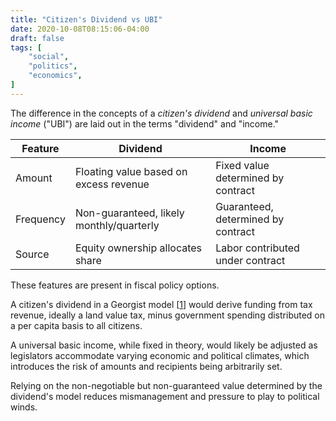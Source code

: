 ```yaml
---
title: "Citizen's Dividend vs UBI"
date: 2020-10-08T08:15:06-04:00
draft: false
tags: [
	"social",
	"politics",
	"economics",
]
---
```


The difference in the concepts of a _citizen's dividend_ and _universal basic income_ ("UBI") are laid out in the terms "dividend" and "income."

| Feature   | Dividend                                 | Income                             |
|-----------|------------------------------------------|------------------------------------|
| Amount    | Floating value based on excess revenue   | Fixed value determined by contract |
| Frequency | Non-guaranteed, likely monthly/quarterly | Guaranteed, determined by contract |
| Source    | Equity ownership allocates share         | Labor contributed under contract   | 

These features are present in fiscal policy options.

A citizen's dividend in a Georgist model [[1](https://en.wikipedia.org/wiki/Georgism#Revenue_uses)] would derive funding from tax revenue, ideally a land value tax, minus government spending distributed on a per capita basis to all citizens.

A universal basic income, while fixed in theory, would likely be adjusted as legislators accommodate varying economic and political climates, which introduces the risk of amounts and recipients being arbitrarily set.

Relying on the non-negotiable but non-guaranteed value determined by the dividend's model reduces mismanagement and pressure to play to political winds.